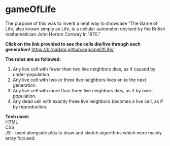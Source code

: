 # gameOfLife

The purpose of this was to invent a neat way to showcase "The Game of Life, also known simply as Life, is a cellular automaton devised by the British mathematician John Horton Conway in 1970."

__Click on the link provided to see the cells die/live through each generation!__
https://birnadam.github.io/gameOfLife/

**The rules are as followed:**
1. Any live cell with fewer than two live neighbors dies, as if caused by under-population.
2. Any live cell with two or three live neighbors lives on to the next generation.
3. Any live cell with more than three live neighbors dies, as if by over-population.
4. Any dead cell with exactly three live neighbors becomes a live cell, as if by reproduction.

**Tech used:**
<br>HTML
<br>CSS
<br>JS - used alongside p5js to draw and sketch algorithms which were mainly array focused. 
